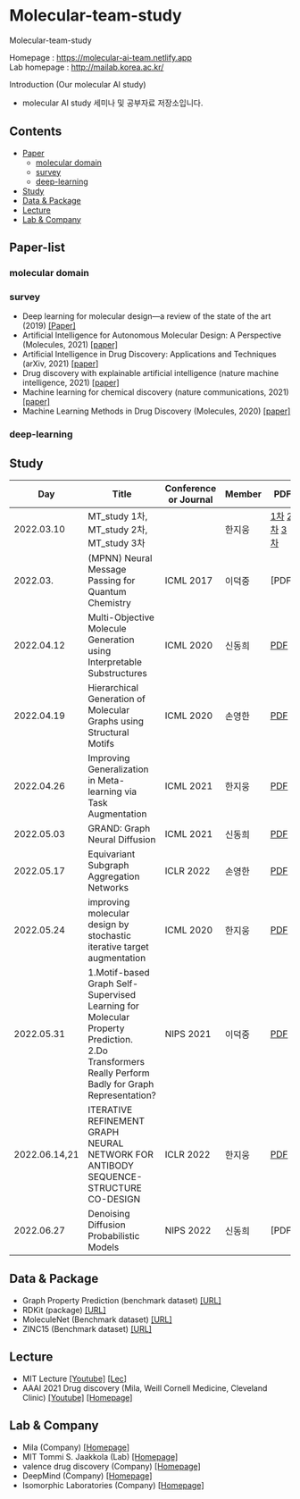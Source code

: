 # Molecular-team-study
Molecular-team-study

Homepage : https://molecular-ai-team.netlify.app \
Lab homepage : http://mailab.korea.ac.kr/

Introduction (Our molecular AI study)
- molecular AI study 세미나 및 공부자료 저장소입니다.

## Contents
- [Paper](#pap)
  - [molecular domain](#papmd)
  - [survey](#papsur)
  - [deep-learning](#papdl)
- [Study](#stu)
- [Data & Package](#dp)
- [Lecture](#lec)
- [Lab & Company](#lc)

<a name="pap" />

## Paper-list

<a name="papmd" />

### molecular domain

<a name="papsur" />

### survey
- Deep learning for molecular design—a review of the state of the art (2019) [[Paper]][1.2.1]
- Artificial Intelligence for Autonomous Molecular Design: A Perspective (Molecules, 2021) [[paper]][1.2.2]
- Artificial Intelligence in Drug Discovery: Applications and Techniques (arXiv, 2021) [[paper]][1.2.3]
- Drug discovery with explainable artificial intelligence (nature machine intelligence, 2021) [[paper]][1.2.4]
- Machine learning for chemical discovery (nature communications, 2021) [[paper]][1.2.5]
- Machine Learning Methods in Drug Discovery (Molecules, 2020) [[paper]][1.2.6]

<a name="papdl" />

### deep-learning

<a name="stu" />

## Study
Day | Title | Conference or Journal | Member | PDF | Link(Youtube-lecture) | Reference(paper)
---- | ---- | ---- | ---- | ---- | ---- | ----
2022.03.10 | MT_study 1차, MT_study 2차, MT_study 3차 | | 한지웅 | [1차](https://github.com/absf123/Molecular-team-study/blob/main/presentation/MT_Study_1%EC%B0%A8.docx) [2차](https://github.com/absf123/Molecular-team-study/blob/main/presentation/MT_Study_2%EC%B0%A8.pdf) [3차](https://github.com/absf123/Molecular-team-study/blob/main/presentation/MT_Study_3%EC%B0%A8.pdf) | |
2022.03. | (MPNN) Neural Message Passing for Quantum Chemistry | ICML 2017 | 이덕중 | [PDF] | | [paper]
2022.04.12 | Multi-Objective Molecule Generation using Interpretable Substructures | ICML 2020 | 신동희 | [PDF](https://github.com/absf123/Molecular-team-study/blob/main/presentation/%5B22.04.12%2C%20%E1%84%89%E1%85%B5%E1%86%AB%E1%84%83%E1%85%A9%E1%86%BC%5DMulti-Objective%20Molecule%20Geneartion%20using%20Interpretable%20Substructures.pdf) | |
2022.04.19 | Hierarchical Generation of Molecular Graphs using Structural Motifs | ICML 2020 | 손영한 | [PDF](Molecular-team-study/presentation/22.04.19-영한-Hierarchical-Generation-of-Molecular-Graphs-using-Structural-Motifs.pdf) | |
2022.04.26 | Improving Generalization in Meta-learning via Task Augmentation | ICML 2021 | 한지웅 | [PDF](https://github.com/absf123/Molecular-team-study/blob/main/presentation/%5B22.04.26%5DImproving%20Generalization%20in%20Meta-learning%20via%20Task%20Augmentation.pdf) | |
2022.05.03 | GRAND: Graph Neural Diffusion | ICML 2021 | 신동희 | [PDF](https://github.com/absf123/Molecular-team-study/blob/main/presentation/%5B22.05.03%5DGRAND.pdf)| |
2022.05.17 | Equivariant Subgraph Aggregation Networks | ICLR 2022 | 손영한 | [PDF](https://github.com/absf123/Molecular-team-study/blob/main/presentation/22.05.17%20%E1%84%8B%E1%85%A7%E1%86%BC%E1%84%92%E1%85%A1%E1%86%AB%20Equivariant%20Subgraph%20Aggregation%20Networks%20-%20ICLR%202022.pdf) | |
2022.05.24 | improving molecular design by stochastic iterative target augmentation | ICML 2020 | 한지웅 | [PDF](https://github.com/absf123/Molecular-team-study/blob/main/presentation/%5B22.05.24%5D%20Improving_Molecular_Design_by_Stochastic_Iterative_Target_Augmentation.pdf) | |
2022.05.31 | 1.Motif-based Graph Self-Supervised Learning for Molecular Property Prediction. </br>2.Do Transformers Really Perform Badly for Graph Representation? | NIPS 2021 | 이덕중 | [PDF](https://github.com/absf123/Molecular-team-study/blob/main/presentation/5%EC%9B%94%2031%EC%9D%BC%20%EB%8D%95%EC%A4%91.pdf) | |
2022.06.14,21 | ITERATIVE REFINEMENT GRAPH NEURAL NETWORK FOR ANTIBODY SEQUENCE-STRUCTURE CO-DESIGN | ICLR 2022 | 한지웅 | [PDF](https://github.com/absf123/Molecular-team-study/blob/main/presentation/220621_%E1%84%8B%E1%85%A1%E1%86%AB%E1%84%90%E1%85%B5%E1%84%87%E1%85%A1%E1%84%83%E1%85%B5.pdf) | |
2022.06.27 | Denoising Diffusion Probabilistic Models | NIPS 2022 | 신동희 | [PDF] | | [paper](https://proceedings.neurips.cc/paper/2020/file/4c5bcfec8584af0d967f1ab10179ca4b-Paper.pdf)


<a name="dp" />

## Data & Package
- Graph Property Prediction (benchmark dataset) [[URL]][3.1]
- RDKit (package) [[URL]][3.2]
- MoleculeNet (Benchmark dataset) [[URL]][3.3]
- ZINC15 (Benchmark dataset) [[URL]][3.4]

<a name="lec" />

## Lecture
- MIT Lecture [[Youtube]][4.1] [[Lec]][4.2]
- AAAI 2021 Drug discovery (Mila, Weill Cornell Medicine, Cleveland Clinic) [[Youtube]][4.3] [[Homepage]][4.4]

<a name="lc" />

## Lab & Company
- Mila (Company) [[Homepage]][5.1]
- MIT Tommi S. Jaakkola (Lab) [[Homepage]][5.2]
- valence drug discovery (Company) [[Homepage]][5.3]
- DeepMind (Company) [[Homepage]][5.4]
- Isomorphic Laboratories (Company) [[Homepage]][5.5]



[1.2.1]: https://arxiv.org/pdf/1903.04388.pdf
[1.2.2]: https://www.mdpi.com/1420-3049/26/22/6761
[1.2.3]: https://arxiv.org/pdf/2106.05386.pdf
[1.2.4]: https://www.nature.com/articles/s42256-020-00236-4.pdf
[1.2.5]: https://www.nature.com/articles/s41467-020-17844-8.pdf
[1.2.6]: https://pubmed.ncbi.nlm.nih.gov/33198233/
[3.1]: https://ogb.stanford.edu/docs/graphprop/
[3.2]: https://www.rdkit.org/
[3.3]: https://moleculenet.org/
[3.4]: https://zinc15.docking.org/
[4.1]: https://www.youtube.com/watch?v=AHVJv5RNqKs&ab_channel=ManolisKellis
[4.2]: https://mit6874.github.io/
[4.3]: https://www.youtube.com/watch?v=_lKiQ6lfLU8
[4.4]: https://valence-discovery.github.io/M2D2-meetings/
[5.1]: https://mila.quebec/ena
[5.2]: http://people.csail.mit.edu/tommi/tommi.html
[5.3]: https://www.valencediscovery.com/
[5.4]: https://www.deepmind.com/
[5.5]: https://www.isomorphiclabs.com/
